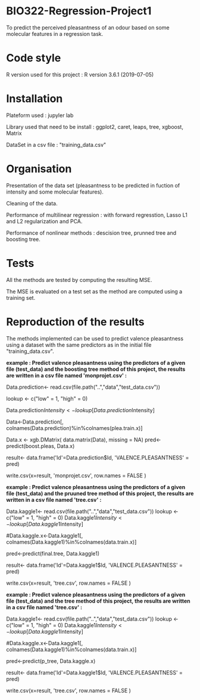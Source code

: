 # BIO322-Regression-Project1
To predict the perceived pleasantness of an odour based on some molecular features in a regression task. 

# Code style 
R version used for this project : R version 3.6.1 (2019-07-05)

# Installation 
Plateform used : jupyler lab 

Library used that need to be install : ggplot2, caret, leaps, tree, xgboost, Matrix

DataSet in a csv file : "training_data.csv"

# Organisation 
Presentation of the data set (pleasantness to be predicted in fuction of intensity and some molecular features). 

Cleaning of the data. 

Performance of multilinear regression : with forward regresstion,  Lasso L1 and L2 regularization and PCA. 

Performance of nonlinear methods : descision tree, prunned tree and boosting tree. 

# Tests 

All the methods are tested by computing the resulting MSE. 

The MSE is evaluated on a test set as the method are computed using a training set. 

# Reproduction of the results 

The methods implemented can be used to predict valence pleasantness using a dataset with the same predictors as in the initial file "training_data.csv". 

**example : Predict valence pleasantness using the predictors of a given file (test_data) and the boosting tree method of this project, the results are written in a csv file named 'monprojet.csv' :**


Data.prediction<- read.csv(file.path("..","data","test_data.csv"))

lookup <- c("low" = 1, "high" = 0)

Data.prediction$Intensity <- lookup[Data.prediction$Intensity]


Data<-Data.prediction[, colnames(Data.prediction)%in%colnames(plea.train.x)]

Data.x <- xgb.DMatrix( data.matrix(Data), missing = NA)
pred<-predict(boost.pleas, Data.x)

result<- data.frame('Id'=Data.prediction$Id, 'VALENCE.PLEASANTNESS' = pred)



write.csv(x=result, 'monprojet.csv', row.names = FALSE )

**example : Predict valence pleasantness using the predictors of a given file (test_data) and the pruuned tree method of this project, the results are written in a csv file named 'tree.csv' :**


Data.kaggle1<- read.csv(file.path("..","data","test_data.csv"))
lookup <- c("low" = 1, "high" = 0)
Data.kaggle1$Intensity <- lookup[Data.kaggle1$Intensity]




#Data.kaggle.x<-Data.kaggle1[, colnames(Data.kaggle1)%in%colnames(data.train.x)]


pred<-predict(final.tree, Data.kaggle1)

result<- data.frame('Id'=Data.kaggle1$Id, 'VALENCE.PLEASANTNESS' = pred)

write.csv(x=result, 'tree.csv', row.names = FALSE )

**example : Predict valence pleasantness using the predictors of a given file (test_data) and the tree method of this project, the results are written in a csv file named 'tree.csv' :**


Data.kaggle1<- read.csv(file.path("..","data","test_data.csv"))
lookup <- c("low" = 1, "high" = 0)
Data.kaggle1$Intensity <- lookup[Data.kaggle1$Intensity]




#Data.kaggle.x<-Data.kaggle1[, colnames(Data.kaggle1)%in%colnames(data.train.x)]


pred<-predict(p_tree, Data.kaggle.x)

result<- data.frame('Id'=Data.kaggle1$Id, 'VALENCE.PLEASANTNESS' = pred)

write.csv(x=result, 'tree.csv', row.names = FALSE )

